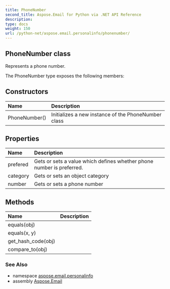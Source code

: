 ```yaml
---
title: PhoneNumber
second_title: Aspose.Email for Python via .NET API Reference
description: 
type: docs
weight: 150
url: /python-net/aspose.email.personalinfo/phonenumber/
---
```


## PhoneNumber class

Represents a phone number.

The PhoneNumber type exposes the following members:
## Constructors
| Name | Description |
| :- | :- |
|PhoneNumber()|Initializes a new instance of the PhoneNumber class|
## Properties
| Name | Description |
| :- | :- |
|prefered|Gets or sets a value which defines whether phone number is preferred.|
|category|Gets or sets an object category|
|number|Gets or sets a phone number|
## Methods
| Name | Description |
| :- | :- |
|equals(obj)|  |
|equals(x, y)|  |
|get_hash_code(obj)|  |
|compare_to(obj)|  |

### See Also

* namespace [aspose.email.personalinfo](/python-net/aspose.email.personalinfo/)
* assembly [Aspose.Email](/python-net/)

